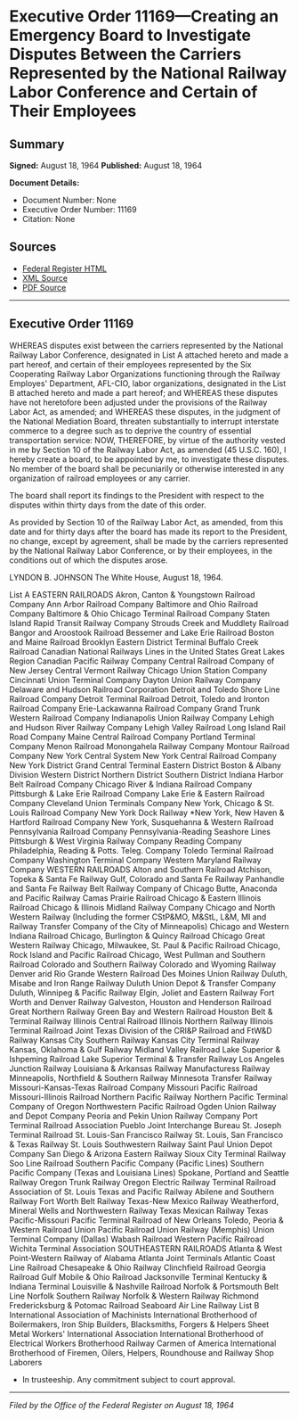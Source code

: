 # Executive Order 11169—Creating an Emergency Board to Investigate Disputes Between the Carriers Represented by the National Railway Labor Conference and Certain of Their Employees

## Summary

**Signed:** August 18, 1964
**Published:** August 18, 1964

**Document Details:**
- Document Number: None
- Executive Order Number: 11169
- Citation: None

## Sources
- [Federal Register HTML](https://www.presidency.ucsb.edu/documents/executive-order-11169-creating-emergency-board-investigate-disputes-between-the-carriers)
- [XML Source](None)
- [PDF Source](None)

---

## Executive Order 11169

WHEREAS disputes exist between the carriers represented by the National Railway Labor Conference, designated in List A attached hereto and made a part hereof, and certain of their employees represented by the Six Cooperating Railway Labor Organizations functioning through the Railway Employes' Department, AFL-CIO, labor organizations, designated in the List B attached hereto and made a part hereof; and
WHEREAS these disputes have not heretofore been adjusted under the provisions of the Railway Labor Act, as amended; and
WHEREAS these disputes, in the judgment of the National Mediation Board, threaten substantially to interrupt interstate commerce to a degree such as to deprive the country of essential transportation service:
NOW, THEREFORE, by virtue of the authority vested in me by Section 10 of the Railway Labor Act, as amended (45 U.S.C. 160), I hereby create a board, to be appointed by me, to investigate these disputes. No member of the board shall be pecuniarily or otherwise interested in any organization of railroad employees or any carrier.

The board shall report its findings to the President with respect to the disputes within thirty days from the date of this order.

As provided by Section 10 of the Railway Labor Act, as amended, from this date and for thirty days after the board has made its report to the President, no change, except by agreement, shall be made by the carriers represented by the National Railway Labor Conference, or by their employees, in the conditions out of which the disputes arose.

LYNDON B. JOHNSON
The White House,
August 18, 1964.

List A
EASTERN RAILROADS
Akron, Canton & Youngstown Railroad Company
Ann Arbor Railroad Company
Baltimore and Ohio Railroad Company
Baltimore & Ohio Chicago Terminal Railroad Company
Staten Island Rapid Transit Railway Company
Strouds Creek and Muddlety Railroad
Bangor and Aroostook Railroad
Bessemer and Lake Erie Railroad
Boston and Maine Railroad
Brooklyn Eastern District Terminal
Buffalo Creek Railroad
Canadian National Railways Lines in the United States
Great Lakes Region
Canadian Pacific Railway Company
Central Railroad Company of New Jersey
Central Vermont Railway
Chicago Union Station Company
Cincinnati Union Terminal Company
Dayton Union Railway Company
Delaware and Hudson Railroad Corporation
Detroit and Toledo Shore Line Railroad Company
Detroit Terminal Railroad
Detroit, Toledo and Ironton Railroad Company
Erie-Lackawanna Railroad Company
Grand Trunk Western Railroad Company
Indianapolis Union Railway Company
Lehigh and Hudson River Railway Company
Lehigh Valley Railroad
Long Island Rail Road Company
Maine Central Railroad Company
Portland Terminal Company
Menon Railroad
Monongahela Railway Company
Montour Railroad Company
New York Central System
New York Central Railroad Company
New York District
Grand Central Terminal
Eastern District
Boston & Albany Division
Western District
Northern District
Southern District
Indiana Harbor Belt Railroad Company
Chicago River & Indiana Railroad Company
Pittsburgh & Lake Erie Railroad Company
Lake Erie & Eastern Railroad Company
Cleveland Union Terminals Company
New York, Chicago & St. Louis Railroad Company
New York Dock Railway
*New York, New Haven & Hartford Railroad Company
New York, Susquehanna & Western Railroad
Pennsylvania Railroad Company
Pennsylvania-Reading Seashore Lines
Pittsburgh & West Virginia Railway Company
Reading Company
Philadelphia, Reading & Potts. Teleg. Company
Toledo Terminal Railroad Company
Washington Terminal Company
Western Maryland Railway Company
WESTERN RAILROADS
Alton and Southern Railroad
Atchison, Topeka & Santa Fe Railway
Gulf, Colorado and Santa Fe Railway
Panhandle and Santa Fe Railway
Belt Railway Company of Chicago
Butte, Anaconda and Pacific Railway
Camas Prairie Railroad
Chicago & Eastern Illinois Railroad
Chicago & Illinois Midland Railway Company
Chicago and North Western Railway
(Including the former CStP&MO, M&StL, L&M, MI and Railway Transfer Company of the City of Minneapolis)
Chicago and Western Indiana Railroad
Chicago, Burlington & Quincy Railroad
Chicago Great Western Railway
Chicago, Milwaukee, St. Paul & Pacific Railroad
Chicago, Rock Island and Pacific Railroad
Chicago, West Pullman and Southern Railroad
Colorado and Southern Railway
Colorado and Wyoming Railway
Denver arid Rio Grande Western Railroad
Des Moines Union Railway
Duluth, Misabe and Iron Range Railway
Duluth Union Depot & Transfer Company
Duluth, Winnipeg & Pacific Railway
Elgin, Joliet and Eastern Railway
Fort Worth and Denver Railway
Galveston, Houston and Henderson Railroad
Great Northern Railway
Green Bay and Western Railroad
Houston Belt & Terminal Railway
Illinois Central Railroad
Illinois Northern Railway
Illinois Terminal Railroad
Joint Texas Division of the CRI&P Railroad and FtW&D Railway
Kansas City Southern Railway
Kansas City Terminal Railway
Kansas, Oklahoma & Gulf Railway
Midland Valley Railroad
Lake Superior & Ishpeming Railroad
Lake Superior Terminal & Transfer Railway
Los Angeles Junction Railway
Louisiana & Arkansas Railway
Manufacturess Railway
Minneapolis, Northfield & Southern Railway
Minnesota Transfer Railway
Missouri-Kansas-Texas Railroad Company
Missouri Pacific Railroad
Missouri-Illinois Railroad
Northern Pacific Railway
Northern Pacific Terminal Company of Oregon
Northwestern Pacific Railroad
Ogden Union Railway and Depot Company
Peoria and Pekin Union Railway Company
Port Terminal Railroad Association
Pueblo Joint Interchange Bureau
St. Joseph Terminal Railroad
St. Louis-San Francisco Railway
St. Louis, San Francisco & Texas Railway
St. Louis Southwestern Railway
Saint Paul Union Depot Company
San Diego & Arizona Eastern Railway
Sioux City Terminal Railway
Soo Line Railroad
Southern Pacific Company (Pacific Lines)
Southern Pacific Company (Texas and Louisiana Lines)
Spokane, Portland and Seattle Railway
Oregon Trunk Railway
Oregon Electric Railway
Terminal Railroad Association of St. Louis
Texas and Pacific Railway
Abilene and Southern Railway
Fort Worth Belt Railway
Texas-New Mexico Railway
Weatherford, Mineral Wells and Northwestern Railway Texas Mexican Railway
Texas Pacific-Missouri Pacific Terminal Railroad of New Orleans
Toledo, Peoria & Western Railroad
Union Pacific Railroad
Union Railway (Memphis)
Union Terminal Company (Dallas)
Wabash Railroad
Western Pacific Railroad
Wichita Terminal Association
SOUTHEASTERN RAILROADS
Atlanta & West Point-Western Railway of Alabama
Atlanta Joint Terminals
Atlantic Coast Line Railroad
Chesapeake & Ohio Railway
Clinchfield Railroad
Georgia Railroad
Gulf Mobile & Ohio Railroad
Jacksonville Terminal
Kentucky & Indiana Terminal
Louisville & Nashville Railroad
Norfolk & Portsmouth Belt Line
Norfolk Southern Railway
Norfolk & Western Railway
Richmond Fredericksburg & Potomac Railroad
Seaboard Air Line Railway
List B
International Association of Machinists
International Brotherhood of Boilermakers, Iron Ship Builders, Blacksmiths, Forgers & Helpers
Sheet Metal Workers' International Association
International Brotherhood of Electrical Workers
Brotherhood Railway Carmen of America
International Brotherhood of Firemen, Oilers, Helpers, Roundhouse and Railway Shop Laborers
* In trusteeship. Any commitment subject to court approval.

---

*Filed by the Office of the Federal Register on August 18, 1964*

